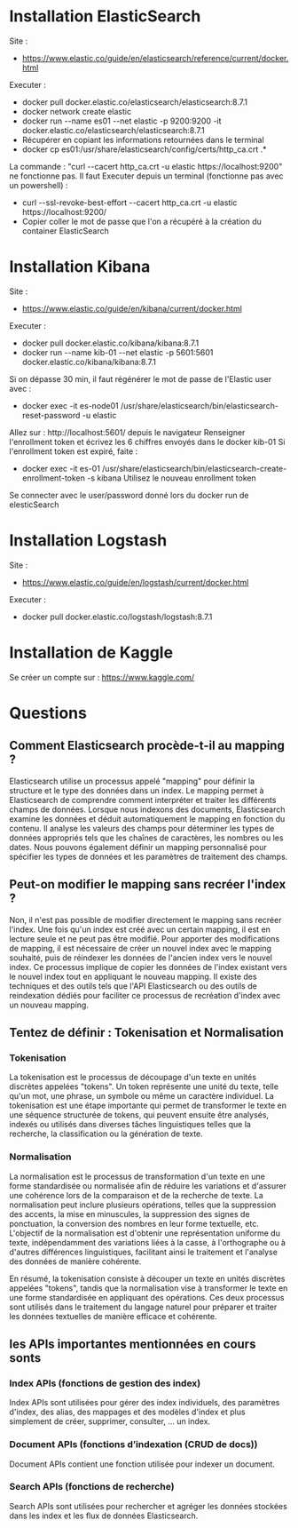 # Installation ElasticSearch

Site :
- https://www.elastic.co/guide/en/elasticsearch/reference/current/docker.html

Executer :
- docker pull docker.elastic.co/elasticsearch/elasticsearch:8.7.1
- docker network create elastic
- docker run --name es01 --net elastic -p 9200:9200 -it docker.elastic.co/elasticsearch/elasticsearch:8.7.1
- Récupérer en copiant les informations retournées dans le terminal
- docker cp es01:/usr/share/elasticsearch/config/certs/http_ca.crt .*

 La commande : "curl --cacert http_ca.crt -u elastic https://localhost:9200" ne fonctionne pas.
 Il faut Executer depuis un terminal (fonctionne pas avec un powershell) : 
 - curl --ssl-revoke-best-effort --cacert http_ca.crt -u elastic https://localhost:9200/
 - Copier coller le mot de passe que l'on a récupéré à la création du container ElasticSearch

# Installation Kibana

Site :
- https://www.elastic.co/guide/en/kibana/current/docker.html

Executer :
- docker pull docker.elastic.co/kibana/kibana:8.7.1
- docker run --name kib-01 --net elastic -p 5601:5601 docker.elastic.co/kibana/kibana:8.7.1

Si on dépasse 30 min, il faut régénérer le mot de passe de l'Elastic user avec :
- docker exec -it es-node01 /usr/share/elasticsearch/bin/elasticsearch-reset-password -u elastic

Allez sur : http://localhost:5601/ depuis le navigateur
Renseigner l'enrollment token et écrivez les 6 chiffres envoyés dans le docker kib-01
Si l'enrollment token est expiré, faite :
- docker exec -it es-01 /usr/share/elasticsearch/bin/elasticsearch-create-enrollment-token -s kibana
Utilisez le nouveau enrollment token

Se connecter avec le user/password donné lors du docker run de elesticSearch

# Installation Logstash 

Site :
- https://www.elastic.co/guide/en/logstash/current/docker.html

Executer :
- docker pull docker.elastic.co/logstash/logstash:8.7.1

# Installation de Kaggle

Se créer un compte sur : https://www.kaggle.com/

# Questions

## Comment Elasticsearch procède-t-il au mapping ?
Elasticsearch utilise un processus appelé "mapping" pour définir la structure et le type des données dans un index. Le mapping permet à Elasticsearch de comprendre comment interpréter et traiter les différents champs de données. Lorsque nous indexons des documents, Elasticsearch examine les données et déduit automatiquement le mapping en fonction du contenu. Il analyse les valeurs des champs pour déterminer les types de données appropriés tels que les chaînes de caractères, les nombres ou les dates. Nous pouvons également définir un mapping personnalisé pour spécifier les types de données et les paramètres de traitement des champs.

## Peut-on modifier le mapping sans recréer l'index ?
Non, il n'est pas possible de modifier directement le mapping sans recréer l'index. Une fois qu'un index est créé avec un certain mapping, il est en lecture seule et ne peut pas être modifié. Pour apporter des modifications de mapping, il est nécessaire de créer un nouvel index avec le mapping souhaité, puis de réindexer les données de l'ancien index vers le nouvel index. Ce processus implique de copier les données de l'index existant vers le nouvel index tout en appliquant le nouveau mapping. Il existe des techniques et des outils tels que l'API Elasticsearch ou des outils de reindexation dédiés pour faciliter ce processus de recréation d'index avec un nouveau mapping.

## Tentez de définir : Tokenisation et Normalisation 

### Tokenisation

La tokenisation est le processus de découpage d'un texte en unités discrètes appelées "tokens". Un token représente une unité du texte, telle qu'un mot, une phrase, un symbole ou même un caractère individuel. 
La tokenisation est une étape importante qui permet de transformer le texte en une séquence structurée de tokens, qui peuvent ensuite être analysés, indexés ou utilisés dans diverses tâches linguistiques telles que la recherche, la classification ou la génération de texte.

### Normalisation

La normalisation est le processus de transformation d'un texte en une forme standardisée ou normalisée afin de réduire les variations et d'assurer une cohérence lors de la comparaison et de la recherche de texte. 
La normalisation peut inclure plusieurs opérations, telles que la suppression des accents, la mise en minuscules, la suppression des signes de ponctuation, la conversion des nombres en leur forme textuelle, etc. L'objectif de la normalisation est d'obtenir une représentation uniforme du texte, indépendamment des variations liées à la casse, à l'orthographe ou à d'autres différences linguistiques, facilitant ainsi le traitement et l'analyse des données de manière cohérente.

En résumé, la tokenisation consiste à découper un texte en unités discrètes appelées "tokens", tandis que la normalisation vise à transformer le texte en une forme standardisée en appliquant des opérations. 
Ces deux processus sont utilisés dans le traitement du langage naturel pour préparer et traiter les données textuelles de manière efficace et cohérente.

## les APIs importantes mentionnées en cours sonts

### Index APIs (fonctions de gestion des index)

Index APIs sont utilisées pour gérer des index individuels, des paramètres d'index, des alias, des mappages et des modèles d'index et plus simplement de créer, supprimer, consulter, … un index.

### Document APIs (fonctions d’indexation (CRUD de docs))

Document APIs contient une fonction utilisée pour indexer un document.

### Search APIs (fonctions de recherche)

Search APIs sont utilisées pour rechercher et agréger les données stockées dans les index et les flux de données Elasticsearch.
